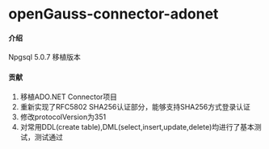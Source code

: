 # openGauss-connector-adonet

#### 介绍

Npgsql 5.0.7 移植版本

#### 贡献

1. 移植ADO.NET Connector项目
2. 重新实现了RFC5802 SHA256认证部分，能够支持SHA256方式登录认证
3. 修改protocolVersion为351
4. 对常用DDL(create table),DML(select,insert,update,delete)均进行了基本测试，测试通过